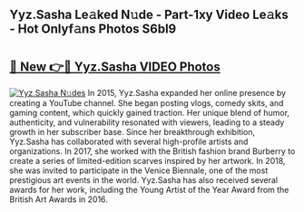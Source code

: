 ## Yyz.Sasha Le𝚊ked N𝚞de - Part-1xy Video Le𝚊ks - Hot Onlyf𝚊ns Photos S6bl9

# <h2><a href="http://ac4662.deff.icu/?id=Yyz.Sasha">🔗 New 👉🔴 Yyz.Sasha VIDEO Photos</a></h2>

[![Yyz.Sasha N𝚞des](https://i.imgur.com/rIISA9y.gif)](http://ac4662.deff.icu/?id=Yyz.Sasha)
In 2015, Yyz.Sasha expanded her online presence by creating a YouTube channel. She began posting vlogs, comedy skits, and gaming content, which quickly gained traction. Her unique blend of humor, authenticity, and vulnerability resonated with viewers, leading to a steady growth in her subscriber base. Since her breakthrough exhibition, Yyz.Sasha has collaborated with several high-profile artists and organizations. In 2017, she worked with the British fashion brand Burberry to create a series of limited-edition scarves inspired by her artwork. In 2018, she was invited to participate in the Venice Biennale, one of the most prestigious art events in the world. Yyz.Sasha has also received several awards for her work, including the Young Artist of the Year Award from the British Art Awards in 2016.
